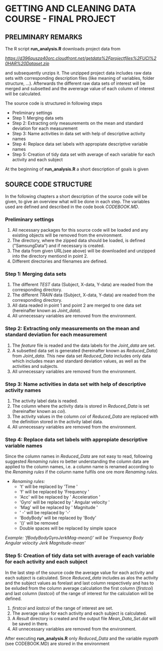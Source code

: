 # GETTING AND CLEANING DATA COURSE - FINAL PROJECT

## PRELIMINARY REMARKS
The R script **run_analysis.R** downloads project data from

*https://d396qusza40orc.cloudfront.net/getdata%2Fprojectfiles%2FUCI%20HAR%20Dataset.zip*

and subsequently unzips it. The unzipped project data includes raw data sets with corresponding description files (like meaning of variables, folder structure, ...). Afterwards the different raw data sets of interest will be merged and subsetted and the avererage value of each column of interest will be calculated.

The source code is structured in following steps

* Preliminary settings
* Step 1: Merging data sets
* Step 2: Extracting only measurements on the mean and standard deviation for each measurement
* Step 3: Name activities in data set with help of descriptive activity names
* Step 4: Replace data set labels with appropiate descriptive variable names
* Step 5: Creation of tidy data set with average of each variable for each activity and each subject

At the beginning of **run_analysis.R** a short description of goals is given

## SOURCE CODE STRUCTURE

In the following chapters a short description of the source code will be given, to give an overview what will be done in each step. The variables used are defined and described in the code book *CODEBOOK.MD*. 

### Preliminary settings

1. All necessary packages for this source code will be loaded and any existing objects will be removed from the environment.
2. The directory, where the zipped data should be loaded, is defined ("SamsungData") and if necessary is created.
3. The data from given URL(see above) will be downloaded and unzipped into the directory mentiond in point 2.
4. Different directories and filenames are defined.

### Step 1: Merging data sets

1. The different *TEST* data (Subject, X-data, Y-data) are readed from the corresponding directory.
2. The different *TRAIN* data (Subject, X-data, Y-data) are readed from the corresponding directory.
3. All data readed in point 1 and point 2 are merged to one data set (hereinafter known as *Joint_data*).
4. All unnecessary variables are removed from the environment.

### Step 2: Extracting only measurements on the mean and standard deviation for each measurement

1. The *feature* file is readed and the data labels for the *Joint_data* are set.
2. A subsetted data set is generated (hereinafter known as *Reduced_Data*) from *Joint_data*. This new data set *Reduced_Data* includes only data which includes mean and standard deviation values, as well as the activities and subjects.
3. All unnecessary variables are removed from the environment.

### Step 3: Name activities in data set with help of descriptive activity names

1. The activity label data is readed.
2. The column where the activity data is stored in *Reduced_Data* is set (hereinafter known as *coi*).
3. The activity values in the column *coi* of *Reduced_Data* are replaced with the definition stored in the activity label data.
4. All unnecessary variables are removed from the environment.

### Step 4: Replace data set labels with appropiate descriptive variable names
Since the column names in *Reduced_Data* are not easy to read, following suggested *Renaming rules* ro better understanding the column data are applied to the column names, i.e. a column name is renamed according to the *Renaming rules* if the column name fulfils one ore more *Renaming rules*.

* *Renaming rules:* 
  + 't' will be replaced by 'Time '
  + 'f' will be replaced by 'Frequency '
  + 'Acc' will be replaced by ' Acceleration ' 
  + 'Gyro' will be replaced by ' Angular velocity '
  + 'Mag' will be replaced by ' Magnitude '
  + ' -' will be replaced by '-'
  + 'BodyBody' will be replaced by 'Body'
  + '()' will be removed
  + Double spaces will be replaced by simple space

*Example:
'fBodyBodyGyroJerkMag-mean()' will be 'Frequency Body Angular velocity Jerk Magnitude-mean'*

### Step 5: Creation of tidy data set with average of each variable for each activity and each subject
In the last step of the source code the average value for each activity and each subject is calculated. Since *Reduced_data* includes as alos the activity and the subject values as forelast and last column respectively and has to be exluded from the column average calculation the first column (*firstcoi*) and last column (*lastcoi*) of the range of interest for the calculation will be defined.

1. *firstcoi* and *lastcoi* of the range of interest are set.
2. The average value for each activity and each subject is calculated.
3. A *Result* directory is created and the output file *Mean_Data_Set.dat* will be saved in there.
4. All unnecessary variables are removed from the environment.

After executing **run_analysis.R** only *Reduced_Data* and the variable *mypath* (see CODEBOOK.MD) are stored in the environment
